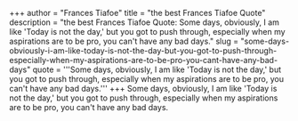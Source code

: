 +++
author = "Frances Tiafoe"
title = "the best Frances Tiafoe Quote"
description = "the best Frances Tiafoe Quote: Some days, obviously, I am like 'Today is not the day,' but you got to push through, especially when my aspirations are to be pro, you can't have any bad days."
slug = "some-days-obviously-i-am-like-today-is-not-the-day-but-you-got-to-push-through-especially-when-my-aspirations-are-to-be-pro-you-cant-have-any-bad-days"
quote = '''Some days, obviously, I am like 'Today is not the day,' but you got to push through, especially when my aspirations are to be pro, you can't have any bad days.'''
+++
Some days, obviously, I am like 'Today is not the day,' but you got to push through, especially when my aspirations are to be pro, you can't have any bad days.
